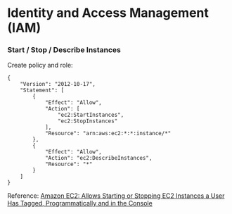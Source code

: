 # Identity and Access Management (IAM)

### Start / Stop / Describe Instances

Create policy and role:

```
{
    "Version": "2012-10-17",
    "Statement": [
        {
            "Effect": "Allow",
            "Action": [
                "ec2:StartInstances",
                "ec2:StopInstances"
            ],
            "Resource": "arn:aws:ec2:*:*:instance/*"
        },
        {
            "Effect": "Allow",
            "Action": "ec2:DescribeInstances",
            "Resource": "*"
        }
    ]
}
```

Reference: [Amazon EC2: Allows Starting or Stopping EC2 Instances a User Has Tagged, Programmatically and in the Console](https://docs.aws.amazon.com/IAM/latest/UserGuide/reference_policies_examples_ec2_tag-owner.html)


